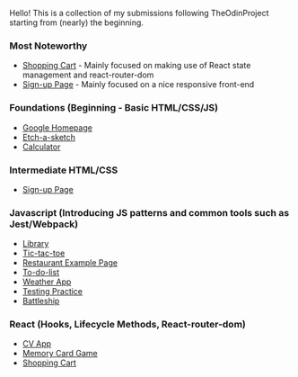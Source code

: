 Hello! This is a collection of my submissions following TheOdinProject starting from (nearly) the beginning.

### **Most Noteworthy**

- [Shopping Cart](https://chadwick-b.github.io/theodinproject/shopping-cart/) - Mainly focused on making use of React state management and react-router-dom
- [Sign-up Page](https://chadwick-b.github.io/theodinproject/sign-up-form/) - Mainly focused on a nice responsive front-end

### Foundations (Beginning - Basic HTML/CSS/JS)

- [Google Homepage](https://chadwick-b.github.io/theodinproject/google-homepage/)
- [Etch-a-sketch](https://chadwick-b.github.io/theodinproject/etch-a-sketch/)
- [Calculator](https://chadwick-b.github.io/theodinproject/calculator/)

### Intermediate HTML/CSS

- [Sign-up Page](https://chadwick-b.github.io/theodinproject/sign-up-form/)

### Javascript (Introducing JS patterns and common tools such as Jest/Webpack)

- [Library](https://chadwick-b.github.io/theodinproject/library/)
- [Tic-tac-toe](https://chadwick-b.github.io/theodinproject/tic-tac-toe/)
- [Restaurant Example Page](https://chadwick-b.github.io/theodinproject/restaurant-page/)
- [To-do-list](https://chadwick-b.github.io/theodinproject/to-do-list/)
- [Weather App](https://chadwick-b.github.io/theodinproject/weather-app/)
- [Testing Practice](https://github.com/Chadwick-B/theodinproject/tree/main/testing-practice)
- [Battleship](https://chadwick-b.github.io/theodinproject/battleship/)

### React (Hooks, Lifecycle Methods, React-router-dom)

- [CV App](https://chadwick-b.github.io/theodinproject/cv-app/)
- [Memory Card Game](https://chadwick-b.github.io/theodinproject/memory-card/)
- [Shopping Cart](https://chadwick-b.github.io/theodinproject/shopping-cart/)
